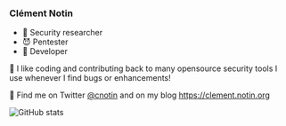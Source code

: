 ### Clément Notin

- 🔭 Security researcher
- 😈 Pentester
- 🌱 Developer

💜 I like coding and contributing back to many opensource security tools I use whenever I find bugs or enhancements!

💬 Find me on Twitter [@cnotin](https://twitter.com/cnotin) and on my blog <https://clement.notin.org>

![GitHub stats](https://github-readme-stats.vercel.app/api?username=cnotin&count_private=true&show_icons=true&theme=dracula&hide_title=true)
